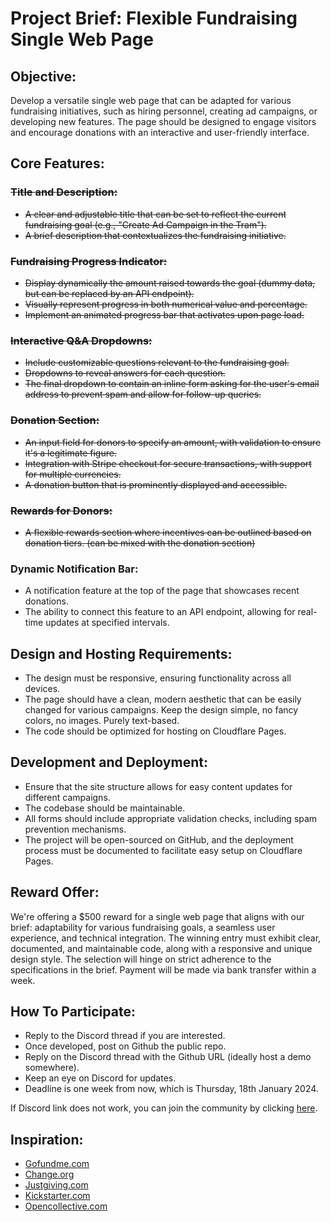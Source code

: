 # Project Brief: Flexible Fundraising Single Web Page

## Objective:

Develop a versatile single web page that can be adapted for various fundraising initiatives, such as hiring personnel, creating ad campaigns, or developing new features. The page should be designed to engage visitors and encourage donations with an interactive and user-friendly interface.

## Core Features:

### ~~Title and Description:~~

- ~~A clear and adjustable title that can be set to reflect the current fundraising goal (e.g., "Create Ad Campaign in the Tram").~~
- ~~A brief description that contextualizes the fundraising initiative.~~

### ~~Fundraising Progress Indicator:~~

- ~~Display dynamically the amount raised towards the goal (dummy data, but can be replaced by an API endpoint).~~
- ~~Visually represent progress in both numerical value and percentage.~~
- ~~Implement an animated progress bar that activates upon page load.~~

### ~~Interactive Q&A Dropdowns:~~

- ~~Include customizable questions relevant to the fundraising goal.~~
- ~~Dropdowns to reveal answers for each question.~~
- ~~The final dropdown to contain an inline form asking for the user's email address to prevent spam and allow for follow-up queries.~~

### ~~Donation Section:~~

- ~~An input field for donors to specify an amount, with validation to ensure it's a legitimate figure.~~
- ~~Integration with Stripe checkout for secure transactions, with support for multiple currencies.~~
- ~~A donation button that is prominently displayed and accessible.~~

### ~~Rewards for Donors:~~

- ~~A flexible rewards section where incentives can be outlined based on donation tiers. (can be mixed with the donation section)~~

### Dynamic Notification Bar:

- A notification feature at the top of the page that showcases recent donations.
- The ability to connect this feature to an API endpoint, allowing for real-time updates at specified intervals.

## Design and Hosting Requirements:

- The design must be responsive, ensuring functionality across all devices.
- The page should have a clean, modern aesthetic that can be easily changed for various campaigns. Keep the design simple, no fancy colors, no images. Purely text-based.
- The code should be optimized for hosting on Cloudflare Pages.

## Development and Deployment:

- Ensure that the site structure allows for easy content updates for different campaigns.
- The codebase should be maintainable.
- All forms should include appropriate validation checks, including spam prevention mechanisms.
- The project will be open-sourced on GitHub, and the deployment process must be documented to facilitate easy setup on Cloudflare Pages.

## Reward Offer:

We're offering a $500 reward for a single web page that aligns with our brief: adaptability for various fundraising goals, a seamless user experience, and technical integration. The winning entry must exhibit clear, documented, and maintainable code, along with a responsive and unique design style. The selection will hinge on strict adherence to the specifications in the brief. Payment will be made via bank transfer within a week.

## How To Participate:

- Reply to the Discord thread if you are interested.
- Once developed, post on Github the public repo.
- Reply on the Discord thread with the Github URL (ideally host a demo somewhere).
- Keep an eye on Discord for updates.
- Deadline is one week from now, which is Thursday, 18th January 2024.

If Discord link does not work, you can join the community by clicking [here](https://discord.gg/rxE5BBMSrZ).

## Inspiration:

- [Gofundme.com](https://www.gofundme.com)
- [Change.org](https://www.change.org)
- [Justgiving.com](https://www.justgiving.com)
- [Kickstarter.com](https://www.kickstarter.com)
- [Opencollective.com](https://www.opencollective.com)
